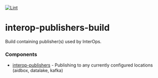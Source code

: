 [![Lint](https://github.com/projectronin/interop-publishers/actions/workflows/lint.yml/badge.svg)](https://github.com/projectronin/interop-publishers/actions/workflows/lint.yml)

# interop-publishers-build

Build containing publisher(s) used by InterOps.

### Components

* [interop-publishers](interop-publishers) - Publishing to any currently
  configured locations (aidbox, datalake, kafka)




